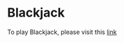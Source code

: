 # Blackjack

To play Blackjack, please visit this <a href="https://jessicaruss99.github.io/">link</a>
